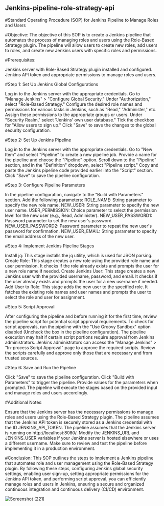 ## Jenkins-pipeline-role-strategy-api

#Standard Operating Procedure (SOP) for Jenkins Pipeline to Manage Roles and Users

#Objective: 
The objective of this SOP is to create a Jenkins pipeline that automates the process of managing roles and users using the Role-Based Strategy plugin. The pipeline will allow users to create new roles, add users to roles, and create new Jenkins users with specific roles and permissions.

#Prerequisites:

Jenkins server with Role-Based Strategy plugin installed and configured.
Jenkins API token and appropriate permissions to manage roles and users.                                                                  

#Step 1: Set Up Jenkins Global Configurations

Log in to the Jenkins server with the appropriate credentials.
Go to "Manage Jenkins" > "Configure Global Security."
Under "Authorization," select "Role-Based Strategy."
Configure the desired role names and permissions for various tasks in Jenkins, such as "Read," "Administer," etc. Assign these permissions to the appropriate groups or users.
Under "Security Realm," select "Jenkins' own user database."
Tick the checkbox for "Allow users to sign up."
Click "Save" to save the changes to the global security configuration.

#Step 2: Set Up Jenkins Pipeline

Log in to the Jenkins server with the appropriate credentials.
Go to "New Item" and select "Pipeline" to create a new pipeline job.
Provide a name for the pipeline and choose the "Pipeline" option.
Scroll down to the "Pipeline" section, and in the "Definition" dropdown, select "Pipeline script."
Copy and paste the Jenkins pipeline code provided earlier into the "Script" section.
Click "Save" to save the pipeline configuration.

#Step 3: Configure Pipeline Parameters

In the pipeline configuration, navigate to the "Build with Parameters" section.
Add the following parameters:
ROLE_NAME: String parameter to specify the new role name.
NEW_USER: String parameter to specify the new user name.
USER_PERMISSION: Choice parameter to select the permission level for the new user (e.g., Read, Administer).
NEW_USER_PASSWORD1: Password parameter to set the new user's password.
NEW_USER_PASSWORD2: Password parameter to repeat the new user's password for confirmation.
NEW_USER_EMAIL: String parameter to specify the email address of the new user.

#Step 4: Implement Jenkins Pipeline Stages

Install jq: This stage installs the jq utility, which is used for JSON parsing.
Create Role: This stage creates a new role using the provided role name and user permission. It checks if the role already exists and prompts the user for a new role name if needed.
Create Jenkins User: This stage creates a new Jenkins user with the provided username, password, and email. It checks if the user already exists and prompts the user for a new username if needed.
Add User to Role: This stage adds the new user to the specified role. It fetches the existing role names and user names and prompts the user to select the role and user for assignment.

#Step 5: Script Approval

After configuring the pipeline and before running it for the first time, review the pipeline script for potential script approval requirements.
To check for script approvals, run the pipeline with the "Use Groovy Sandbox" option disabled (Uncheck the box in the pipeline configuration).
The pipeline execution may halt if certain script portions require approval from Jenkins administrators.
Jenkins administrators can access the "Manage Jenkins" > "In-process Script Approval" page to approve the required scripts.
Review the scripts carefully and approve only those that are necessary and from trusted sources.

#Step 6: Save and Run the Pipeline

Click "Save" to save the pipeline configuration.
Click "Build with Parameters" to trigger the pipeline.
Provide values for the parameters when prompted.
The pipeline will execute the stages based on the provided input and manage roles and users accordingly.

#Additional Notes:

Ensure that the Jenkins server has the necessary permissions to manage roles and users using the Role-Based Strategy plugin.
The pipeline assumes that the Jenkins API token is securely stored as a Jenkins credential with the ID JENKINS_API_TOKEN.
The pipeline assumes that the Jenkins server is running on http://localhost:8080/. Modify the JENKINS_URL and JENKINS_USER variables if your Jenkins server is hosted elsewhere or uses a different username.
Make sure to review and test the pipeline before implementing it in a production environment.

#Conclusion:
This SOP outlines the steps to implement a Jenkins pipeline that automates role and user management using the Role-Based Strategy plugin. By following these steps, configuring Jenkins global security settings, enabling user sign-up, setting appropriate permissions for the Jenkins API token, and performing script approval, you can efficiently manage roles and users in Jenkins, ensuring a secure and organized continuous integration and continuous delivery (CI/CD) environment.

![Screenshot (221)](https://github.com/Aman-1407/Jenkins-pipeline-role-strategy-api/assets/64796798/90cd5803-e33e-4a28-89ba-04e72e095ed6)


